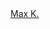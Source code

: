 <script src="https://platform.linkedin.com/badges/js/profile.js" async defer type="text/javascript"></script>

<div class="badge-base LI-profile-badge" data-locale="ru_RU" data-size="medium" data-theme="light" data-type="HORIZONTAL" data-vanity="max-kumundzhiev-info" data-version="v1"><a class="badge-base__link LI-simple-link" href="https://il.linkedin.com/in/max-kumundzhiev-info?trk=profile-badge">Max K.</a></div>
              

